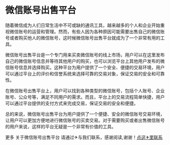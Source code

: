 # 微信账号出售平台

随着微信成为人们日常生活中不可或缺的通讯工具，越来越多的个人和企业开始重视微信账号的运营和管理。然而，有些人因为各种原因可能需要出售自己的微信账号或者购买他人的微信账号，这时候微信账号出售平台就成为了一个非常有用的工具。

微信账号出售平台是一个专门用来买卖微信账号的线上市场，用户可以在这里发布自己的微信账号信息并等待其他用户的购买，也可以浏览平台上其他用户发布的微信账号信息并选择购买。这种平台为用户提供了一个安全、便捷的交易环境，用户可以通过平台上的评价和信誉系统来选择可靠的交易对象，保证交易的安全和可靠性。

在微信账号出售平台上，用户可以找到各种类型的微信账号，包括个人账号、企业账号、公众号等，满足不同用户的需求。而且，平台上的交易流程简单快捷，用户可以通过平台提供的支付方式来完成交易，保证交易的安全和便捷。

总的来说，微信账号出售平台为用户提供了一个便捷、安全的微信账号交易环境，让用户可以更加方便地进行微信账号的买卖交易。对于需要购买或者出售微信账号的用户来说，这样的平台无疑是一个非常有价值的工具。

更多 关于微信账号出售平台 请通过✈与我们联系，感谢阅读,谢谢！[点这✈里联系](https://ss.k02.cc)